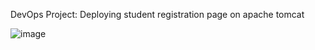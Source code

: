 DevOps Project: Deploying student registration page on apache tomcat

![image](https://github.com/aakashbshendage/Student_App_CICD_Project/assets/144535729/67529f4f-6e56-4dfa-9f83-d8e5761dbae9)

